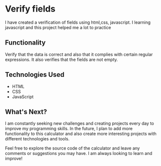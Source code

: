 # Verify fields

I have created a verification of fields using html,css, javascript. I learning javascript and this project helped me a lot to practice

## Functionality

Verify that the data is correct and also that it complies with certain regular expressions. It also verifies that the fields are not empty.

## Technologies Used
- HTML
- CSS
- JavaScript

## What's Next?

I am constantly seeking new challenges and creating projects every day to improve my programming skills. In the future, I plan to add more functionality to this calculator and also create more interesting projects with different technologies and tools.

Feel free to explore the source code of the calculator and leave any comments or suggestions you may have. I am always looking to learn and improve!
